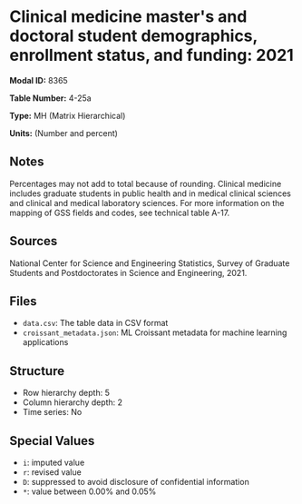 # Clinical medicine master's and doctoral student demographics, enrollment status, and funding: 2021

**Modal ID:** 8365

**Table Number:** 4-25a

**Type:** MH (Matrix Hierarchical)

**Units:** (Number and percent)

## Notes

Percentages may not add to total because of rounding. Clinical medicine includes graduate students in public health and in medical clinical sciences and clinical and medical laboratory sciences. For more information on the mapping of GSS fields and codes, see technical table A-17.

## Sources

National Center for Science and Engineering Statistics, Survey of Graduate Students and Postdoctorates in Science and Engineering, 2021.

## Files

- `data.csv`: The table data in CSV format
- `croissant_metadata.json`: ML Croissant metadata for machine learning applications

## Structure

- Row hierarchy depth: 5
- Column hierarchy depth: 2
- Time series: No

## Special Values

- `i`: imputed value
- `r`: revised value
- `D`: suppressed to avoid disclosure of confidential information
- `*`: value between 0.00% and 0.05%
